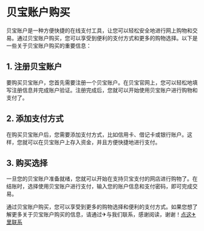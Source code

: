 # 贝宝账户购买

贝宝账户是一种方便快捷的在线支付工具，让您可以轻松安全地进行网上购物和交易。通过贝宝账户购买，您可以享受到便利的支付方式和更多的购物选择。以下是一些关于贝宝账户购买的重要信息：

## 1. 注册贝宝账户

要购买贝宝账户，您首先需要注册一个贝宝账户。在贝宝官网上，您可以轻松地填写注册信息并完成账户验证。注册完成后，您就可以开始使用贝宝账户进行购物和支付了。

## 2. 添加支付方式

在购买贝宝账户后，您需要添加支付方式，比如信用卡、借记卡或银行账户。这样，您就可以在贝宝账户上存入资金，并且方便快捷地进行支付。

## 3. 购买选择

一旦您的贝宝账户准备就绪，您就可以开始在支持贝宝支付的网店进行购物了。在结账时，选择使用贝宝账户进行支付，输入您的账户信息和支付密码，即可完成交易。

通过贝宝账户购买，您可以享受到更多的购物选择和便利的支付方式。如果您想了解更多关于贝宝账户购买的信息，请通过✈与我们联系，感谢阅读，谢谢！[点这✈里联系](https://ads.k02.cc)
